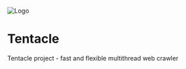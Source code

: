 
![Logo](https://dev.holy-games.space/tentacle_logo.jpg)

# Tentacle
Tentacle project - fast and flexible multithread web crawler

## 


